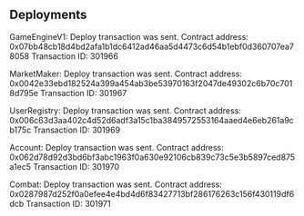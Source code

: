 ## Deployments

GameEngineV1: Deploy transaction was sent.
Contract address: 0x07bb48cb18d4bd2afa1b1dc6412ad46aa5d4473c6d54b1ebf0d360707ea78058
Transaction ID: 301966

MarketMaker: Deploy transaction was sent.
Contract address: 0x0042e33ebd182524a399a454ab3be53970163f2047de49302c6b70c7018d795e
Transaction ID: 301967

UserRegistry: Deploy transaction was sent.
Contract address: 0x006c63d3aa402c4d52d6adf3a15c1ba3849572553164aaed4e6eb261a9cb175c
Transaction ID: 301969

Account: Deploy transaction was sent.
Contract address: 0x062d78d92d3bd6bf3abc1963f0a630e92106cb839c73c5e3b5897ced875a1ec5
Transaction ID: 301970

Combat: Deploy transaction was sent.
Contract address: 0x0287987d252f0a0efee4e4bd4d6f83427713bf286176263c156f430119df6dcb
Transaction ID: 301971
